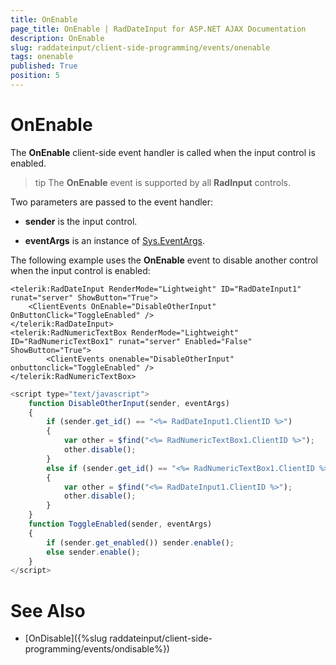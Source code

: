 ```yaml
---
title: OnEnable
page_title: OnEnable | RadDateInput for ASP.NET AJAX Documentation
description: OnEnable
slug: raddateinput/client-side-programming/events/onenable
tags: onenable
published: True
position: 5
---
```


# OnEnable





The **OnEnable** client-side event handler is called when the input control is enabled.

>tip The **OnEnable** event is supported by all **RadInput** controls.
>


Two parameters are passed to the event handler:

* **sender** is the input control.

* **eventArgs** is an instance of [Sys.EventArgs](http://www.asp.net/AJAX/Documentation/Live/ClientReference/Sys/EventArgsClass/default.aspx).

The following example uses the **OnEnable** event to disable another control when the input control is enabled:

````ASPNET
<telerik:RadDateInput RenderMode="Lightweight" ID="RadDateInput1" runat="server" ShowButton="True">
	<ClientEvents OnEnable="DisableOtherInput" OnButtonClick="ToggleEnabled" />
</telerik:RadDateInput>
<telerik:RadNumericTextBox RenderMode="Lightweight" ID="RadNumericTextBox1" runat="server" Enabled="False" ShowButton="True">
		<ClientEvents onenable="DisableOtherInput" onbuttonclick="ToggleEnabled" />
</telerik:RadNumericTextBox>
````



````JavaScript
<script type="text/javascript">
	function DisableOtherInput(sender, eventArgs)
	{
		if (sender.get_id() == "<%= RadDateInput1.ClientID %>")
		{
			var other = $find("<%= RadNumericTextBox1.ClientID %>");
			other.disable();
		}
		else if (sender.get_id() == "<%= RadNumericTextBox1.ClientID %>")
		{
			var other = $find("<%= RadDateInput1.ClientID %>");
			other.disable();
		}
	}
	function ToggleEnabled(sender, eventArgs)
	{
		if (sender.get_enabled()) sender.enable();
		else sender.enable();
	}
</script>
````



# See Also

 * [OnDisable]({%slug raddateinput/client-side-programming/events/ondisable%})
